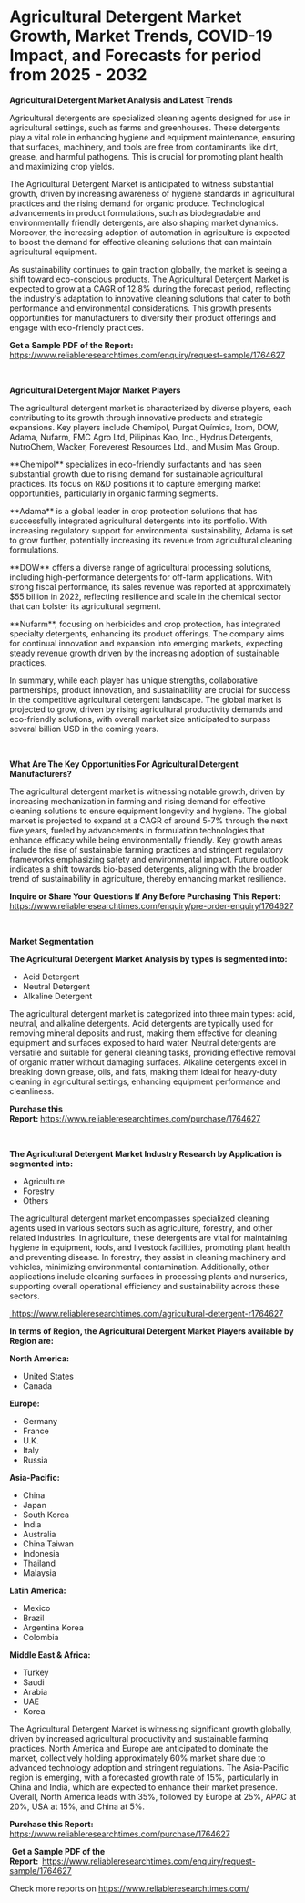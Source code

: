 <p><h1>Agricultural Detergent Market Growth, Market Trends, COVID-19 Impact, and Forecasts for period from 2025 - 2032</h1></p><p><strong>Agricultural Detergent Market Analysis and Latest Trends</strong></p>
<p><p>Agricultural detergents are specialized cleaning agents designed for use in agricultural settings, such as farms and greenhouses. These detergents play a vital role in enhancing hygiene and equipment maintenance, ensuring that surfaces, machinery, and tools are free from contaminants like dirt, grease, and harmful pathogens. This is crucial for promoting plant health and maximizing crop yields.</p><p>The Agricultural Detergent Market is anticipated to witness substantial growth, driven by increasing awareness of hygiene standards in agricultural practices and the rising demand for organic produce. Technological advancements in product formulations, such as biodegradable and environmentally friendly detergents, are also shaping market dynamics. Moreover, the increasing adoption of automation in agriculture is expected to boost the demand for effective cleaning solutions that can maintain agricultural equipment.</p><p>As sustainability continues to gain traction globally, the market is seeing a shift toward eco-conscious products. The Agricultural Detergent Market is expected to grow at a CAGR of 12.8% during the forecast period, reflecting the industry's adaptation to innovative cleaning solutions that cater to both performance and environmental considerations. This growth presents opportunities for manufacturers to diversify their product offerings and engage with eco-friendly practices.</p></p>
<p><strong>Get a Sample PDF of the Report:&nbsp;</strong> <a href="https://www.reliableresearchtimes.com/enquiry/request-sample/1764627?utm_campaign=3063&utm_medium=2&utm_source=Github&utm_content=ia&utm_term=03042025&utm_id=agricultural-detergent">https://www.reliableresearchtimes.com/enquiry/request-sample/1764627</a></p>
<p>&nbsp;</p>
<p><strong>Agricultural Detergent Major Market Players</strong></p>
<p><p>The agricultural detergent market is characterized by diverse players, each contributing to its growth through innovative products and strategic expansions. Key players include Chemipol, Purgat Química, Ixom, DOW, Adama, Nufarm, FMC Agro Ltd, Pilipinas Kao, Inc., Hydrus Detergents, NutroChem, Wacker, Foreverest Resources Ltd., and Musim Mas Group.</p><p>**Chemipol** specializes in eco-friendly surfactants and has seen substantial growth due to rising demand for sustainable agricultural practices. Its focus on R&D positions it to capture emerging market opportunities, particularly in organic farming segments.</p><p>**Adama** is a global leader in crop protection solutions that has successfully integrated agricultural detergents into its portfolio. With increasing regulatory support for environmental sustainability, Adama is set to grow further, potentially increasing its revenue from agricultural cleaning formulations.</p><p>**DOW** offers a diverse range of agricultural processing solutions, including high-performance detergents for off-farm applications. With strong fiscal performance, its sales revenue was reported at approximately $55 billion in 2022, reflecting resilience and scale in the chemical sector that can bolster its agricultural segment.</p><p>**Nufarm**, focusing on herbicides and crop protection, has integrated specialty detergents, enhancing its product offerings. The company aims for continual innovation and expansion into emerging markets, expecting steady revenue growth driven by the increasing adoption of sustainable practices.</p><p>In summary, while each player has unique strengths, collaborative partnerships, product innovation, and sustainability are crucial for success in the competitive agricultural detergent landscape. The global market is projected to grow, driven by rising agricultural productivity demands and eco-friendly solutions, with overall market size anticipated to surpass several billion USD in the coming years. </p></p>
<p>&nbsp;</p>
<p><strong>What Are The Key Opportunities For Agricultural Detergent Manufacturers?</strong></p>
<p><p>The agricultural detergent market is witnessing notable growth, driven by increasing mechanization in farming and rising demand for effective cleaning solutions to ensure equipment longevity and hygiene. The global market is projected to expand at a CAGR of around 5-7% through the next five years, fueled by advancements in formulation technologies that enhance efficacy while being environmentally friendly. Key growth areas include the rise of sustainable farming practices and stringent regulatory frameworks emphasizing safety and environmental impact. Future outlook indicates a shift towards bio-based detergents, aligning with the broader trend of sustainability in agriculture, thereby enhancing market resilience.</p></p>
<p><strong>Inquire or Share Your Questions If Any Before Purchasing This Report:</strong> <a href="https://www.reliableresearchtimes.com/enquiry/pre-order-enquiry/1764627?utm_campaign=3063&utm_medium=2&utm_source=Github&utm_content=ia&utm_term=03042025&utm_id=agricultural-detergent">https://www.reliableresearchtimes.com/enquiry/pre-order-enquiry/1764627</a></p>
<p>&nbsp;</p>
<p><strong>Market Segmentation</strong></p>
<p><strong>The Agricultural Detergent Market Analysis by types is segmented into:</strong></p>
<p><ul><li>Acid Detergent</li><li>Neutral Detergent</li><li>Alkaline Detergent</li></ul></p>
<p><p>The agricultural detergent market is categorized into three main types: acid, neutral, and alkaline detergents. Acid detergents are typically used for removing mineral deposits and rust, making them effective for cleaning equipment and surfaces exposed to hard water. Neutral detergents are versatile and suitable for general cleaning tasks, providing effective removal of organic matter without damaging surfaces. Alkaline detergents excel in breaking down grease, oils, and fats, making them ideal for heavy-duty cleaning in agricultural settings, enhancing equipment performance and cleanliness.</p></p>
<p><strong>Purchase this Report:&nbsp;</strong><a href="https://www.reliableresearchtimes.com/purchase/1764627?utm_campaign=3063&utm_medium=2&utm_source=Github&utm_content=ia&utm_term=03042025&utm_id=agricultural-detergent">https://www.reliableresearchtimes.com/purchase/1764627</a></p>
<p>&nbsp;</p>
<p><strong>The Agricultural Detergent Market Industry Research by Application is segmented into:</strong></p>
<p><ul><li>Agriculture</li><li>Forestry</li><li>Others</li></ul></p>
<p><p>The agricultural detergent market encompasses specialized cleaning agents used in various sectors such as agriculture, forestry, and other related industries. In agriculture, these detergents are vital for maintaining hygiene in equipment, tools, and livestock facilities, promoting plant health and preventing disease. In forestry, they assist in cleaning machinery and vehicles, minimizing environmental contamination. Additionally, other applications include cleaning surfaces in processing plants and nurseries, supporting overall operational efficiency and sustainability across these sectors.</p></p>
<p><a href="https://www.reliableresearchtimes.com/agricultural-detergent-r1764627?utm_campaign=3063&utm_medium=2&utm_source=Github&utm_content=ia&utm_term=03042025&utm_id=agricultural-detergent">&nbsp;https://www.reliableresearchtimes.com/agricultural-detergent-r1764627</a></p>
<p><strong>In terms of Region, the Agricultural Detergent Market Players available by Region are:</strong></p>
<p>
    <p> <strong> North America: </strong>
        <ul>
            <li>United States</li>
            <li>Canada</li>
        </ul>
        </p> 
    <p> <strong> Europe: </strong>
        <ul>
            <li>Germany</li>
            <li>France</li>
            <li>U.K.</li>
            <li>Italy</li>
            <li>Russia</li>
        </ul>
        </p> 
    <p> <strong> Asia-Pacific: </strong>
        <ul>
            <li>China</li>
            <li>Japan</li>
            <li>South Korea</li>
            <li>India</li>
            <li>Australia</li>
            <li>China Taiwan</li>
            <li>Indonesia</li>
            <li>Thailand</li>
            <li>Malaysia</li>
        </ul>
        </p> 
    <p> <strong> Latin America: </strong>
        <ul>
            <li>Mexico</li>
            <li>Brazil</li>
            <li>Argentina Korea</li>
            <li>Colombia</li>
        </ul>
        </p> 
    <p> <strong> Middle East & Africa: </strong>
        <ul>
            <li>Turkey</li>
            <li>Saudi</li>
            <li>Arabia</li>
            <li>UAE</li>
            <li>Korea</li>
        </ul>
    </p>
    </p>
<p><p>The Agricultural Detergent Market is witnessing significant growth globally, driven by increased agricultural productivity and sustainable farming practices. North America and Europe are anticipated to dominate the market, collectively holding approximately 60% market share due to advanced technology adoption and stringent regulations. The Asia-Pacific region is emerging, with a forecasted growth rate of 15%, particularly in China and India, which are expected to enhance their market presence. Overall, North America leads with 35%, followed by Europe at 25%, APAC at 20%, USA at 15%, and China at 5%.</p></p>
<p><strong>Purchase this Report: </strong><a href="https://www.reliableresearchtimes.com/purchase/1764627?utm_campaign=3063&utm_medium=2&utm_source=Github&utm_content=ia&utm_term=03042025&utm_id=agricultural-detergent">https://www.reliableresearchtimes.com/purchase/1764627</a></p>
<p>&nbsp;<strong>Get a Sample PDF of the Report:&nbsp;&nbsp;</strong><a href="https://www.reliableresearchtimes.com/enquiry/request-sample/1764627?utm_campaign=3063&utm_medium=2&utm_source=Github&utm_content=ia&utm_term=03042025&utm_id=agricultural-detergent">https://www.reliableresearchtimes.com/enquiry/request-sample/1764627</a></p>
<p><strong></strong></p>
<p>Check more reports on <a href="https://www.reliableresearchtimes.com/?utm_campaign=3063&utm_medium=2&utm_source=Github&utm_content=ia&utm_term=03042025&utm_id=agricultural-detergent">https://www.reliableresearchtimes.com/</a></p>